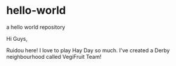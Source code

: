 # hello-world
a hello world repository

Hi Guys,

Ruidou here! I love to play Hay Day so much.
I've created a Derby neighbourhood called VegiFruit Team!
